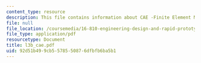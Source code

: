 ```yaml
---
content_type: resource
description: This file contains information about CAE -Finite Element Method.
file: null
file_location: /coursemedia/16-810-engineering-design-and-rapid-prototyping-january-iap-2007/92d51b499cb5578550876dfbfb6ba5b1_l3b_cae.pdf
file_type: application/pdf
resourcetype: Document
title: l3b_cae.pdf
uid: 92d51b49-9cb5-5785-5087-6dfbfb6ba5b1
---
```


